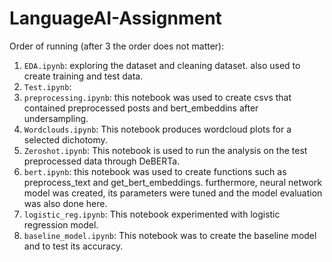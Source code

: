 # LanguageAI-Assignment

Order of running (after 3 the order does not matter): 
1. `EDA.ipynb`: exploring the dataset and cleaning dataset. also used to create training and test data. 
2. `Test.ipynb`:
3. `preprocessing.ipynb`: this notebook was used to create csvs that contained preprocessed posts and bert_embeddins after undersampling.
4. `Wordclouds.ipynb`: This notebook produces wordcloud plots for a selected dichotomy.
5. `Zeroshot.ipynb`: This notebook is used to run the analysis on the test preprocessed data through DeBERTa.
6. `bert.ipynb`: this notebook was used to create functions such as preprocess_text and get_bert_embeddings. furthermore, neural network model was created, its parameters were tuned and the model evaluation was also done here.
7. `logistic_reg.ipynb`: This notebook experimented with logistic regression model. 
9. `baseline_model.ipynb`: This notebook was to create the baseline model and to test its accuracy.
